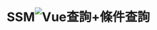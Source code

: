 # SSM![Vue查詢+條件查詢](https://user-images.githubusercontent.com/72845254/139834892-5cc45a80-9304-4ca6-a4b2-09b8be8403a5.png)
